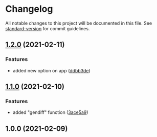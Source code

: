 # Changelog

All notable changes to this project will be documented in this file. See [standard-version](https://github.com/conventional-changelog/standard-version) for commit guidelines.

## [1.2.0](https://github.com/vitalii88/frontend-project-lvl2/compare/v1.1.0...v1.2.0) (2021-02-11)


### Features

* added new option on app ([ddbb3de](https://github.com/vitalii88/frontend-project-lvl2/commit/ddbb3de50a1f281a7fad20d69a21e102fdcac069))

## [1.1.0](https://github.com/vitalii88/frontend-project-lvl2/compare/v1.0.0...v1.1.0) (2021-02-10)


### Features

* added "gendiff" function ([3ace5a9](https://github.com/vitalii88/frontend-project-lvl2/commit/3ace5a96a0df2ee9983710caec50855aea3a1117))

## 1.0.0 (2021-02-09)

